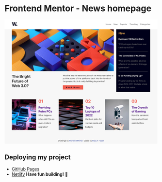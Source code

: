 # Frontend Mentor - News homepage

![Design preview for the News homepage coding challenge](./assets/images/Screenshot%202024-09-28%20at%2016-58-46%20Frontend%20Mentor%20News%20homepage.png)

## Deploying my project

- [GitHub Pages](https://pages.github.com/)
- [Netlify](https://www.netlify.com/)
  **Have fun building!** 🚀
